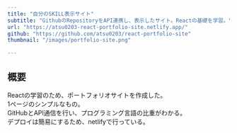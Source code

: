 ```yaml
---
title: "自分のSKILL表示サイト"
subtitle: "GithubのRepositoryをAPI連携し、表示したサイト。Reactの基礎を学習。"
url: "https://atsu0203-react-portfolio-site.netlify.app/"
github: "https://github.com/atsu0203/react-portfolio-site"
thumbnail: "/images/portfolio-site.png"

---
```

## 概要
Reactの学習のため、ポートフォリオサイトを作成した。  
1ページのシンプルなもの。  
GitHubとAPI通信を行い、プログラミング言語の比重がわかる。  
デプロイは簡易にするため、netlifyで行っている。  


